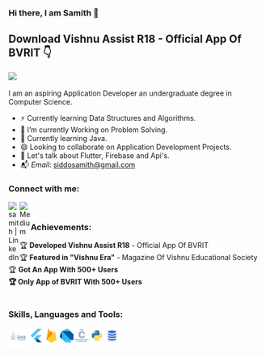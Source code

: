 ### Hi there, I am Samith 👋
<h2> Download Vishnu Assist R18 - Official App Of BVRIT  👇 </h2>
<a href="https://play.google.com/store/apps/details?id=sam.vishnu_syllabus"><img src="https://play.google.com/intl/en_us/badges/static/images/badges/en_badge_web_generic.png" width="200"></img></a>


I am an aspiring Application Developer an undergraduate degree in Computer Science.   
- ⚡ Currently learning Data Structures and Algorithms.
- 🎯 I’m currently Working on Problem Solving.
- 🌱 Currently learning Java.
- :smile: Looking to collaborate on Application Development Projects.
- 💬 Let's talk about Flutter, Firebase and Api's.
- :mailbox_with_mail:<i> Email</i>:  [siddosamith@gmail.com](mailto:siddosamith@gmail.com)
### Connect with me:

[<img align="left" alt="samith | LinkedIn" width="22px" src="https://cdn.jsdelivr.net/npm/simple-icons@v3/icons/linkedin.svg" />][linkedin]
[<img align="left" alt="Medium" width="22px" src="https://cdn.jsdelivr.net/npm/simple-icons@v3/icons/medium.svg" />][medium]

[linkedin]:https://www.linkedin.com/in/siddo-samith-5677281a9/
[medium]:https://siddosamith.medium.com/
<br>
### Achievements:
:trophy: <b>Developed Vishnu Assist R18</b> - Official App Of BVRIT<br>
:trophy: <b>Featured in "Vishnu Era"</b> - Magazine Of Vishnu Educational Society<br>
:trophy: <b>Got An App With 500+ Users</br>
:trophy: <b>Only  App of BVRIT With 500+ Users</br>
<br>
### Skills, Languages and Tools:
<img align="left" alt="Python" width="40px" src="https://raw.githubusercontent.com/github/explore/80688e429a7d4ef2fca1e82350fe8e3517d3494d/topics/java/java.png" />
<img align="left" alt="Python" width="30px" src="https://raw.githubusercontent.com/github/explore/80688e429a7d4ef2fca1e82350fe8e3517d3494d/topics/flutter/flutter.png" />
<img align="left" alt="Python" width="30px" src="https://raw.githubusercontent.com/github/explore/80688e429a7d4ef2fca1e82350fe8e3517d3494d/topics/firebase/firebase.png" />
<img align="left" alt="Python" width="30px" src="https://raw.githubusercontent.com/github/explore/80688e429a7d4ef2fca1e82350fe8e3517d3494d/topics/dart/dart.png" />
<img align="left" alt="Python" width="30px" src="https://raw.githubusercontent.com/github/explore/80688e429a7d4ef2fca1e82350fe8e3517d3494d/topics/c/c.png" />
<img align="left" alt="Python" width="30px" src="https://raw.githubusercontent.com/github/explore/80688e429a7d4ef2fca1e82350fe8e3517d3494d/topics/python/python.png" />
<img align="left" alt="Python" width="30px" src="https://raw.githubusercontent.com/github/explore/80688e429a7d4ef2fca1e82350fe8e3517d3494d/topics/sql/sql.png" />
</br>

